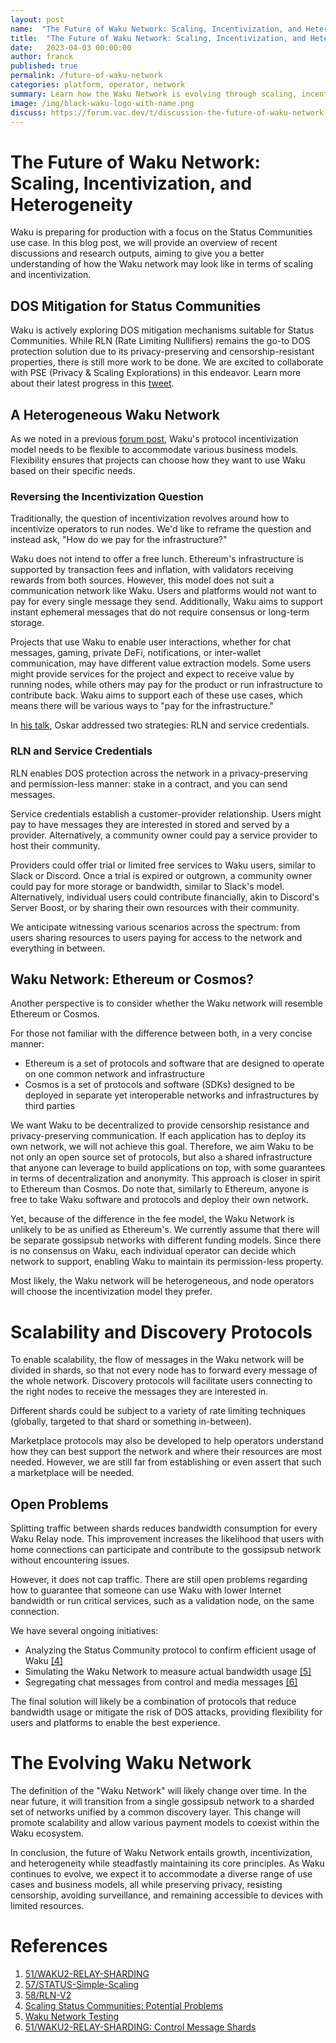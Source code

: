 ```yaml
---
layout: post
name:  "The Future of Waku Network: Scaling, Incentivization, and Heterogeneity"
title:  "The Future of Waku Network: Scaling, Incentivization, and Heterogeneity"
date:   2023-04-03 00:00:00
author: franck
published: true
permalink: /future-of-waku-network
categories: platform, operator, network
summary: Learn how the Waku Network is evolving through scaling, incentivization, and diverse ecosystem development and what the future might look like.
image: /img/black-waku-logo-with-name.png
discuss: https://forum.vac.dev/t/discussion-the-future-of-waku-network-scaling-incentivization-and-heterogeneity/173
---
```


# The Future of Waku Network: Scaling, Incentivization, and Heterogeneity

Waku is preparing for production with a focus on the Status Communities use case. In this blog post, we will provide an
overview of recent discussions and research outputs, aiming to give you a better understanding of how the Waku network
may look like in terms of scaling and incentivization.

## DOS Mitigation for Status Communities

Waku is actively exploring DOS mitigation mechanisms suitable for Status Communities. While RLN
(Rate Limiting Nullifiers) remains the go-to DOS protection solution due to its privacy-preserving and
censorship-resistant properties, there is still more work to be done. We are excited to collaborate with PSE
(Privacy & Scaling Explorations) in this endeavor. Learn more about their latest progress in this [tweet](https://twitter.com/CPerezz19/status/1640373940634939394?s=20).

## A Heterogeneous Waku Network

As we noted in a previous [forum post](https://forum.vac.dev/t/waku-payment-models/166/3), Waku's protocol
incentivization model needs to be flexible to accommodate various business models. Flexibility ensures that projects
can choose how they want to use Waku based on their specific needs.

### Reversing the Incentivization Question

Traditionally, the question of incentivization revolves around how to incentivize operators to run nodes. We'd like to
reframe the question and instead ask, "How do we pay for the infrastructure?"

Waku does not intend to offer a free lunch.
Ethereum's infrastructure is supported by transaction fees and inflation, with validators receiving rewards from both sources.
However, this model does not suit a communication network like Waku.
Users and platforms would not want to pay for every single message they send. Additionally, Waku aims to support instant
ephemeral messages that do not require consensus or long-term storage.

Projects that use Waku to enable user interactions, whether for chat messages, gaming, private DeFi, notifications, or
inter-wallet communication, may have different value extraction models. Some users might provide services for the
project and expect to receive value by running nodes, while others may pay for the product or run infrastructure to
contribute back. Waku aims to support each of these use cases, which means there will be various ways to "pay for the
infrastructure."

In [his talk](https://vac.dev/building-privacy-protecting-infrastructure), Oskar addressed two strategies: RLN and service credentials.

### RLN and Service Credentials

RLN enables DOS protection across the network in a privacy-preserving and permission-less manner: stake in a contract,
and you can send messages.

Service credentials establish a customer-provider relationship. Users might pay to have messages they are interested in
stored and served by a provider. Alternatively, a community owner could pay a service provider to host their community.

Providers could offer trial or limited free services to Waku users, similar to Slack or Discord. Once a trial is expired or outgrown,
a community owner could pay for more storage or bandwidth, similar to Slack's model.
Alternatively, individual users could contribute financially, akin to Discord's Server Boost, or by sharing their own
resources with their community.

We anticipate witnessing various scenarios across the spectrum: from users sharing resources to users paying for access to the network and everything in between.

## Waku Network: Ethereum or Cosmos?

Another perspective is to consider whether the Waku network will resemble Ethereum or Cosmos.

For those not familiar with the difference between both, in a very concise manner:
- Ethereum is a set of protocols and software that are designed to operate on one common network and infrastructure
- Cosmos is a set of protocols and software (SDKs) designed to be deployed in separate yet interoperable networks and infrastructures by third parties

We want Waku to be decentralized to provide censorship resistance and privacy-preserving communication.
If each application has to deploy its own network, we will not achieve this goal.
Therefore, we aim Waku to be not only an open source set of protocols, but also a shared infrastructure that anyone can leverage to build applications on top, with some guarantees in terms of decentralization and anonymity.
This approach is closer in spirit to Ethereum than Cosmos.
Do note that, similarly to Ethereum, anyone is free to take Waku software and protocols and deploy their own network.

Yet, because of the difference in the fee model, the Waku Network is unlikely to be as unified as Ethereum's.
We currently assume that there will be separate gossipsub networks with different funding models.
Since there is no consensus on Waku, each individual operator can decide which network to support, enabling Waku to maintain its permission-less property.

Most likely, the Waku network will be heterogeneous, and node operators will choose the incentivization model they prefer.

# Scalability and Discovery Protocols

To enable scalability, the flow of messages in the Waku network will be divided in shards,
so that not every node has to forward every message of the whole network.
Discovery protocols will facilitate users connecting to the right nodes to receive the messages they are interested in.

Different shards could be subject to a variety of rate limiting techniques (globally, targeted to that shard or something in-between).

Marketplace protocols may also be developed to help operators understand how they can best support the network and where
their resources are most needed. However, we are still far from establishing or even assert that such a marketplace will be needed.

## Open Problems

Splitting traffic between shards reduces bandwidth consumption for every Waku Relay node.
This improvement increases the likelihood that users with home connections can participate and contribute to the gossipsub network without encountering issues.

However, it does not cap traffic.
There are still open problems regarding how to guarantee that someone can use Waku with lower Internet bandwidth or run critical services, such as a validation node, on the same connection.

We have several ongoing initiatives:

- Analyzing the Status Community protocol to confirm efficient usage of Waku [[4]](https://github.com/vacp2p/research/issues/177)
- Simulating the Waku Network to measure actual bandwidth usage [[5]](https://github.com/waku-org/pm/issues/2)
- Segregating chat messages from control and media messages [[6]](https://rfc.vac.dev/spec/57/#control-message-shards)

The final solution will likely be a combination of protocols that reduce bandwidth usage or mitigate the risk of DOS attacks, providing flexibility for users and platforms to enable the best experience.

# The Evolving Waku Network

The definition of the "Waku Network" will likely change over time. In the near future, it will transition from a single
gossipsub network to a sharded set of networks unified by a common discovery layer. This change will promote scalability
and allow various payment models to coexist within the Waku ecosystem.

In conclusion, the future of Waku Network entails growth, incentivization, and heterogeneity while steadfastly
maintaining its core principles. As Waku continues to evolve, we expect it to accommodate a diverse range of use cases
and business models, all while preserving privacy, resisting censorship, avoiding surveillance, and remaining accessible
to devices with limited resources.

# References

1. [51/WAKU2-RELAY-SHARDING](https://rfc.vac.dev/spec/51/)
2. [57/STATUS-Simple-Scaling](https://rfc.vac.dev/spec/57/)
3. [58/RLN-V2](https://rfc.vac.dev/spec/58/)
4. [Scaling Status Communities: Potential Problems](https://github.com/vacp2p/research/issues/177)
5. [Waku Network Testing](https://github.com/waku-org/pm/issues/2)
6. [51/WAKU2-RELAY-SHARDING: Control Message Shards](https://rfc.vac.dev/spec/57/#control-message-shards)
